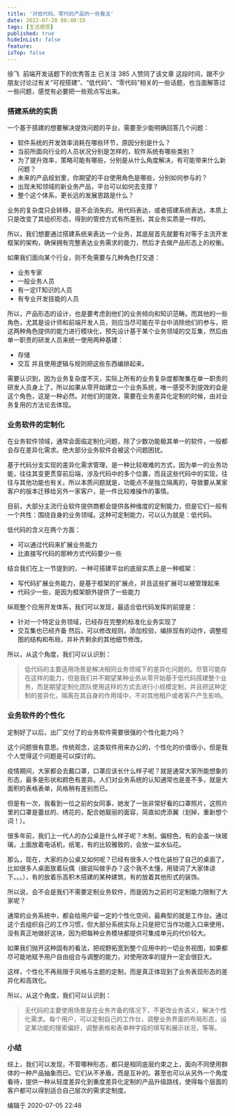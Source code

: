 ```yaml
---
title: '对低代码、零代码产品的一些看法'
date: 2022-07-28 08:40:55
tags: [生活感悟]
published: true
hideInList: false
feature: 
isTop: false
---
```

徐飞
​
前端开发话题下的优秀答主
已关注
385 人赞同了该文章
这段时间，跟不少朋友讨论过有关“可视搭建”、“低代码”、“零代码”相关的一些话题，也当面解答过一些问题，感觉有必要把一些观点写出来。

### 搭建系统的实质
一个基于搭建的想要解决提效问题的平台，需要至少能明确回答几个问题：

- 软件系统的开发效率消耗在哪些环节，原因分别是什么？
- 当前所面向行业的人员状况分别是怎样的，软件系统有哪些类别？
- 为了提升效率，策略可能有哪些，分别是从什么角度解决，有可能带来什么新问题？
- 未来的产品规划里，你期望的平台使用角色是哪些，分别如何参与的？
- 出现未知领域的新业务产品，平台可以如何去支撑？
- 整个这个体系，更长远的发展思路是什么？

业务的复杂度只会转移，是不会消失的。用代码表达，或者搭建系统表达，本质上只是改变了其组织形态，得到的管控方式有所差别，其业务实质是一样的。

所以，我们想要通过搭建系统来表达一个业务，其底层首先就要有对等于主流开发框架的架构，确保拥有完整表达业务需求的能力，然后才去做产品形态上的权衡。

如果我们面向某个行业，则不免需要与几种角色打交道：

- 业务专家
- 一般业务人员
- 有一定IT知识的人员
- 有专业开发技能的人员

所以，产品形态的设计，也是要考虑到他们的业务倾向和知识范畴。而其他的一些角色，尤其是设计师和前端开发人员，则应当尽可能在平台中消除他们的参与，把这两种角色提供的能力进行模块化，预先设计基于某个业务领域的交互集，然后由单一职责的研发人员来统一使用两种基建：

- 存储
- 交互
并且使用逻辑与规则把这些东西编排起来。

需要认识到，因为业务复杂度不灭，实际上所有的业务复杂度都聚集在单一职责的研发人员身上了，所以如果从零开始建立一个业务系统，唯一感受不到提效的会是这个角色，这是一种必然。对他们的提效，需要在业务差异化定制的时候，由对业务复用的方法论去体现。

### 业务软件的定制化
在业务软件领域，通常会面临定制化问题，除了少数功能极其单一的软件，一般都会存在差异化需求。绝大部分业务软件会被这个问题困扰。

基于代码分支实现的差异化需求管理，是一种比较艰难的方式，因为单一的业务功能，往往其变更贯穿前后端，涉及代码中的多个位置，而且这些代码中的实现，往往与其他功能也有关。所以本质问题就是，功能点不是独立隔离的，导致要从某家客户的版本迁移给另外一家客户，是一件比较难操作的事情。

目前，大部分主流行业软件提供商都会提供各种维度的定制能力，但是它们一般有一个共性：围绕自身的业务领域。这种可定制能力，可以认为就是：低代码。

低代码的含义在两个方面：

- 可以通过代码来扩展业务能力
- 比直接写代码的那种方式代码要少一些

结合我们在上一节提到的，一种可搭建平台的底层实质上是一种框架：

- 写代码扩展业务能力，是基于框架的扩展点，并且这些扩展可以被管理起来
- 代码少一些，是因为框架额外提供了一些能力

纵观整个应用开发体系，我们可以发现，最适合低代码发挥的前提是：

- 针对一个特定业务领域，已经存在完整的标准化业务实现了
- 交互集也已经齐备
然后，可以修改规则，添加校验，编排现有的动作，调整视图的结构和布局，并补齐剩余的其他细节修改。

所以，从这个角度，我们可以认识到：

> 低代码的主要适用场景是解决相同业务领域下的差异化问题的。尽管可能存在这样的能力，但是我们并不期望某种业务从零开始基于低代码搭建整个业务，而是期望定制化团队使用这样的方式去进行小规模定制，并且把这种定制的差异化，隔离在其自身的作用域中，不对其他租户或者客户产生影响。

### 业务软件的个性化

定制好了以后，出厂交付了的业务软件需要很强的个性化能力吗？

这个问题很有意思。传统观念，这类软件用来办公的，个性化的价值很小，但是我个人觉得这个问题是可以探讨的。

疫情期间，大家都会去戴口罩，口罩应该长什么样子呢？就是通常大家所能想象的形态，最多是形状和颜色有差异。人们对业务系统的认知通常也是差不多，就是大面积的表格表单，风格稍有差别而已。

但是有一次，我看到一位之前的女同事，她发了一张非常好看的口罩照片，这照片里的口罩是蕾丝的、绣花的，配合她靓丽的面容，简直如虎添翼（划掉，重新想个词！）。

很多年前，我们上一代人的办公桌是什么样子呢？木制，偏棕色，有的会盖一块玻璃，上面放着电话机，纸笔，有的比较雅致的，会放一盆水仙花。

那么，现在，大家的办公桌又如何呢？已经有很多人个性化装扮了自己的桌面了，比如很多人桌面放着玩偶（据说叫做手办？这个我不太懂，用错词了大家体谅下。。。），有的放着乐高积木搭建的某种建筑，有的放着其他形式的装饰。

所以说，会不会是我们不需要定制业务软件，而是因为之前的可定制能力限制了大家呢？

通常的业务系统中，都会给用户留一定的个性化空间，最典型的就是工作台。通过这个去组织自己的工作习惯，但大部分系统实际上只是把它当作功能入口来使用，没有真正地做好这块，因为把每种业务模块都提供可集成单元的代价较大。

如果我们抛开这种固有的看法，把视野拓宽到整个应用中的一切业务视图，如果都尽可能地赋予用户自由组合与调整的能力，对使用效率的提升一定会很巨大。

这样，个性化不再局限于风格与主题的定制，而是真正体现到了业务表现形态的差异化和高效化。

所以，从这个角度，我们可以认识到：

> 无代码的主要使用场景是在业务齐备的情况下，不更改业务语义，解决个性化需求。每个用户，可以定制自己的工作台，调整业务界面的布局形态，设定某功能的搜索偏好，调整表格和表单种字段的填写和展示状况，等等。

### 小结

综上，我们可以发现，不管哪种形态，都只是相同底层约束之上，面向不同使用群体的一种产品抽象而已。它们从不矛盾，而是互补的。甚至也可以从另外一个角度看待，提供一种从轻度差异化到重度差异化定制的产品升级路线，使得每个层面的客户都可以得到适合自己层次的需求定制度。

编辑于 2020-07-05 22:48